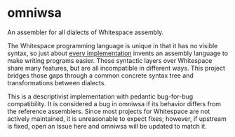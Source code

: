 # omniwsa

An assembler for all dialects of Whitespace assembly.

The Whitespace programming language is unique in that it has no visible syntax,
so just about [every implementation](https://github.com/wspace/corpus) invents
an assembly language to make writing programs easier. These syntactic layers
over Whitespace share many features, but are all incompatible in different ways.
This project bridges those gaps through a common concrete syntax tree and
transformations between dialects.

This is a descriptivist implementation with pedantic bug-for-bug compatibility.
It is considered a bug in omniwsa if its behavior differs from the reference
assemblers. Since most projects for Whitespace are not actively maintained, it
is unreasonable to expect fixes; however, if upstream is fixed, open an issue
here and omniwsa will be updated to match it.
